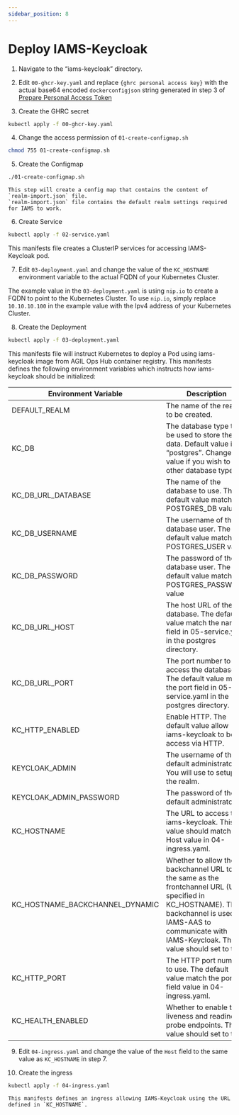 ```yaml
---
sidebar_position: 8
---
```


# Deploy IAMS-Keycloak

1.  Navigate to the “iams-keycloak” directory.

2.  Edit `00-ghcr-key.yaml` and replace `{ghrc personal access key}` with the actual base64 encoded `dockerconfigjson`
    string generated in step 3 of [Prepare Personal Access Token](/docs/modules/prerequisites/access.mdx)

3.  Create the GHRC secret

```bash
kubectl apply -f 00-ghcr-key.yaml
```

4. Change the access permission of `01-create-configmap.sh`

```bash
chmod 755 01-create-configmap.sh
```

5. Create the Configmap

```bash
./01-create-configmap.sh
```

    This step will create a config map that contains the content of `realm-import.json` file.
    `realm-import.json` file contains the default realm settings required for IAMS to work.

6. Create Service

```bash
kubectl apply -f 02-service.yaml
```

This manifests file creates a ClusterIP services for accessing IAMS-Keycloak pod.

7. Edit `03-deployment.yaml` and change the value of the `KC_HOSTNAME` environment variable to the actual FQDN of your Kubernetes Cluster.

The example value in the `03-deployment.yaml` is using `nip.io` to create a FQDN to point to the Kubernetes Cluster.
To use `nip.io`, simply replace `10.10.10.100` in the example value with the Ipv4 address of your Kubernetes Cluster.

8. Create the Deployment

```bash
kubectl apply -f 03-deployment.yaml
```

This manifests file will instruct Kubernetes to deploy a Pod using iams-keycloak image from AGIL Ops Hub container registry.
This manifests defines the following environment variables which instructs how iams-keycloak should be initialized:

| Environment Variable            | Description                                                                                                                                                                                                       |
| ------------------------------- | ----------------------------------------------------------------------------------------------------------------------------------------------------------------------------------------------------------------- |
| DEFAULT_REALM                   | The name of the realm to be created.                                                                                                                                                                              |
| KC_DB                           | The database type to be used to store the data. Default value is “postgres”. Change this value if you wish to use other database type.                                                                            |
| KC_DB_URL_DATABASE              | The name of the database to use. The default value match the POSTGRES_DB value.                                                                                                                                   |
| KC_DB_USERNAME                  | The username of the database user. The default value match the POSTGRES_USER value.                                                                                                                               |
| KC_DB_PASSWORD                  | The password of the database user. The default value match the POSTGRES_PASSWORD value                                                                                                                            |
| KC_DB_URL_HOST                  | The host URL of the database. The default value match the name field in 05-service.yaml in the postgres directory.                                                                                                |
| KC_DB_URL_PORT                  | The port number to access the database. The default value match the port field in 05-service.yaml in the postgres directory.                                                                                      |
| KC_HTTP_ENABLED                 | Enable HTTP. The default value allow iams-keycloak to be access via HTTP.                                                                                                                                         |
| KEYCLOAK_ADMIN                  | The username of the default administrator. You will use to setup the realm.                                                                                                                                       |
| KEYCLOAK_ADMIN_PASSWORD         | The password of the default administrator.                                                                                                                                                                        |
| KC_HOSTNAME                     | The URL to access the iams-keycloak. This value should match the Host value in 04-ingress.yaml.                                                                                                                   |
| KC_HOSTNAME_BACKCHANNEL_DYNAMIC | Whether to allow the backchannel URL to be the same as the frontchannel URL (URL specified in KC_HOSTNAME). The backchannel is used by IAMS-AAS to communicate with IAMS-Keycloak. This value should set to true. |
| KC_HTTP_PORT                    | The HTTP port number to use. The default value match the port field value in 04-ingress.yaml.                                                                                                                     |
| KC_HEALTH_ENABLED               | Whether to enable the liveness and readiness probe endpoints. This value should set to true.                                                                                                                      |

9. Edit `04-ingress.yaml` and change the value of the `Host` field to the same value as `KC_HOSTNAME` in step 7.

10. Create the ingress

```bash
kubectl apply -f 04-ingress.yaml
```

    This manifests defines an ingress allowing IAMS-Keycloak using the URL defined in `KC_HOSTNAME`.
